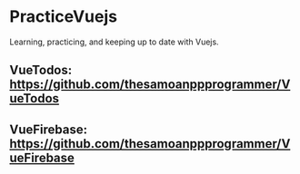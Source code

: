 # PracticeVuejs

Learning, practicing, and keeping up to date with Vuejs.

## VueTodos: https://github.com/thesamoanppprogrammer/VueTodos

## VueFirebase: https://github.com/thesamoanppprogrammer/VueFirebase

